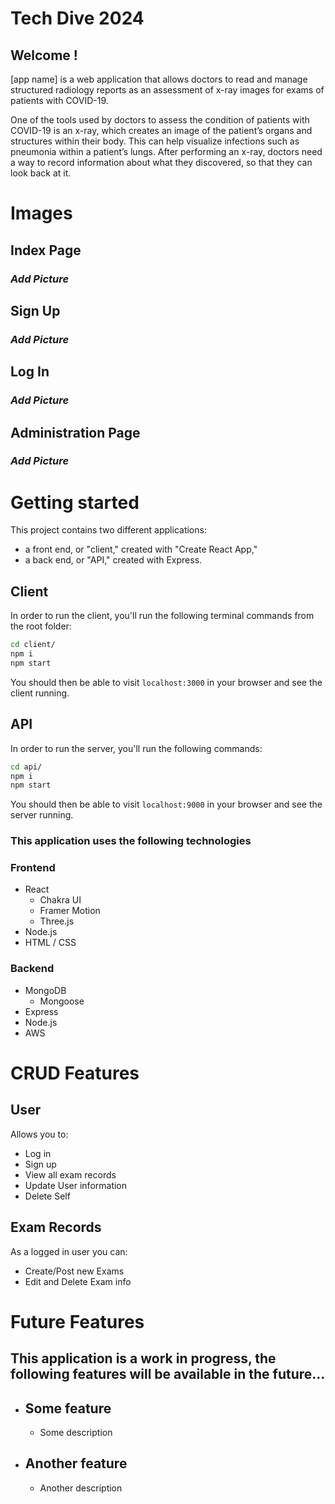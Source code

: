# Tech Dive 2024

## Welcome !

[app name] is a web application that allows doctors to read and manage structured radiology reports as an assessment of x-ray images for exams of patients with COVID-19.

One of the tools used by doctors to assess the condition of patients with COVID-19 is an x-ray, which creates an image of the patient’s organs and structures within their body. This can help visualize infections such as pneumonia within a patient’s lungs. After performing an x-ray, doctors need a way to record information about what they discovered, so that they can look back at it.

# Images

## Index Page
### *Add Picture*
## Sign Up
### *Add Picture*
## Log In
### *Add Picture*
## Administration Page
### *Add Picture*

# Getting started
This project contains two different applications:
 * a front end, or "client," created with "Create React App," 
 * a back end, or "API," created with Express.


## Client
In order to run the client, you'll run the following terminal commands from the root folder:

```bash
cd client/
npm i
npm start
```

You should then be able to visit `localhost:3000` in your browser and see the client running. 

## API
In order to run the server, you'll run the following commands:

```bash
cd api/
npm i
npm start
```

You should then be able to visit `localhost:9000` in your browser and see the server running.


### This application uses the following technologies
### Frontend

* React
   - Chakra UI
   - Framer Motion
   - Three.js
* Node.js
* HTML / CSS

### Backend
* MongoDB
   - Mongoose
* Express
* Node.js
* AWS 

# CRUD Features

## User
Allows you to:
   - Log in
   - Sign up
   - View all exam records
   - Update User information
   - Delete Self

## Exam Records

<!-- As a non-logged in user you can: -->

As a logged in user you can:
   - Create/Post new Exams
   - Edit and Delete Exam info


# Future Features

## This application is a work in progress, the following features will be available in the future...

- ## Some feature
   - Some description
- ## Another feature
   - Another description